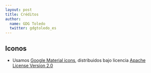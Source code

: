 ```yaml
---
layout: post
title: Créditos
author:
  name: GDG Toledo
  twitter: gdgtoledo_es
---
```


## Iconos

- Usamos [Google Material icons](), distribuidos bajo licencia [Apache License Version 2.0](http://www.apache.org/licenses/LICENSE-2.0.txt)

